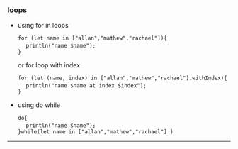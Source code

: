 
### loops
* using for in loops

  `for (let name in ["allan","mathew","rachael"]){`<br>
  &emsp; `println("name $name");`<br>
  `}`<br>

  or for loop with index

  `for (let (name, index) in ["allan","mathew","rachael"].withIndex){`<br>
  &emsp; `println("name $name at index $index");`<br>
  `}`<br>



* using do while

  `do{`<br>
  &emsp; `println("name $name");`<br>
  `}while(let name in ["allan","mathew","rachael"] )`

---

